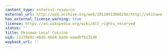 ```yaml
---
content_type: external-resource
external_url: http://web.archive.org/web/20110913060256/http://okinawa.com/content/blogcategory/34/71/lang,en/
has_external_license_warning: true
license: https://en.wikipedia.org/wiki/All_rights_reserved
status: ''
title: Okinawa Local Cuisine
uid: 11270e9c-46db-46e4-bade-aaadbfb13148
wayback_url: ''
---
```


